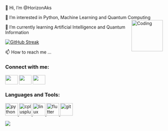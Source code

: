 👋 Hi, I’m @HorizonAks

👀 I’m interested in Python, Machine Learning and Quantum Computing
<img align="right" alt="Coding" width="100" src="https://media2.giphy.com/media/UtVjgQuWRwyIUuZA2Y/200w.webp?cid=ecf05e47hg6ewfmgp70t70grvqs9r5x9gowgpj6pdj28pw7b&rid=200w.webp&ct=g">

🌱 I’m currently learning Artificial Intelligence and Quantum Information

[![GitHub Streak](https://github-readme-streak-stats.herokuapp.com/?user=HorizonAks)](https://git.io/streak-stats)

📫 How to reach me ...

<h3 align="left">Connect with me:</h3>
<p align="left">
<a href="https://twitter.com/HorizonAks" target=""><img align="center" src="https://cdn.jsdelivr.net/npm/simple-icons@3.0.1/icons/twitter.svg" alt="" height="30" width="40" /></a>
<a href="https://www.linkedin.com/in/hzakshat/" target="https://www.linkedin.com/in/hzakshat/"><img align="center" src="https://cdn.jsdelivr.net/npm/simple-icons@3.0.1/icons/linkedin.svg" alt="" height="30" width="40" /></a>
<a href="https://www.instagram.com/horizon.aks/" target="https://www.instagram.com/horizon.aks/"><img align="center" src="https://cdn.jsdelivr.net/npm/simple-icons@3.0.1/icons/instagram.svg" alt="" height="30" width="40" /></a>
</p>

<h3 align="left">Languages and Tools:</h3>
<p align="left"> <a href="https://www.python.org" target="_blank"> <img src="https://upload.wikimedia.org/wikipedia/commons/thumb/c/c3/Python-logo-notext.svg/640px-Python-logo-notext.svg.png" alt="python" width="40" height="40"/> </a> <a href="https://www.w3schools.com/cpp/" target="https://leetcode.com/HorizonAks/"> <img src="https://upload.wikimedia.org/wikipedia/commons/thumb/1/18/ISO_C%2B%2B_Logo.svg/1200px-ISO_C%2B%2B_Logo.svg.png" alt="cplusplus" width="40" height="40"/> </a> <a href="https://www.linux.org/" target="_blank"> <img src="https://upload.wikimedia.org/wikipedia/commons/d/dd/Linux_logo.jpg" alt="linux" width="40" height="40"/> </a> <a href="https://flutter.dev" target="_blank"> <img src="https://www.vectorlogo.zone/logos/flutterio/flutterio-icon.svg" alt="flutter" width="40" height="40"/> </a> <a href="https://git-scm.com/" target="_blank"> <img src="https://www.vectorlogo.zone/logos/git-scm/git-scm-icon.svg" alt="git" width="40" height="40"/> </a> <a href="https://www.w3.org/html/" target="_blank"></p>

<img src="https://github-readme-stats.vercel.app/api/top-langs/?username=HorizonAks&layout=compact">
<!---
HorizonAks/HorizonAks is a ✨ special ✨ repository because its `README.md` (this file) appears on your GitHub profile.
You can click the Preview link to take a look at your changes.
--->
